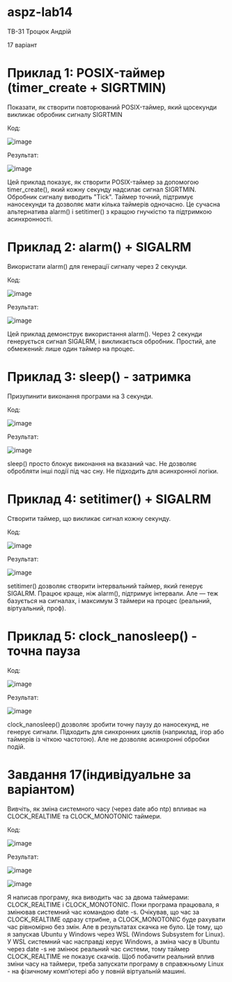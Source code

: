 # aspz-lab14
ТВ-31 Троцюк Андрій

17 варіант

# Приклад 1: POSIX-таймер (timer_create + SIGRTMIN)

Показати, як створити повторюваний POSIX-таймер, який щосекунди викликає обробник сигналу SIGRTMIN

Код:

![image](https://github.com/user-attachments/assets/26668f16-5e24-474d-b779-cee3d5a3b7f4)

Результат:

![image](https://github.com/user-attachments/assets/c404fde7-3622-4ea6-bca0-fc3ea04bff20)

Цей приклад показує, як створити POSIX-таймер за допомогою timer_create(), який кожну секунду надсилає сигнал SIGRTMIN. Обробник сигналу виводить "Tick". Таймер точний, підтримує наносекунди та дозволяє мати кілька таймерів одночасно. Це сучасна альтернатива alarm() і setitimer() з кращою гнучкістю та підтримкою асинхронності.

# Приклад 2: alarm() + SIGALRM
Використати alarm() для генерації сигналу через 2 секунди.

Код:

![image](https://github.com/user-attachments/assets/15a2d935-c695-4165-b249-f1f7febd2720)


Результат:

![image](https://github.com/user-attachments/assets/2ac9b836-8bbb-48f9-9f8e-64c04d728326)

Цей приклад демонструє використання alarm(). Через 2 секунди генерується сигнал SIGALRM, і викликається обробник. Простий, але обмежений: лише один таймер на процес.

# Приклад 3: sleep() - затримка
Призупинити виконання програми на 3 секунди.

Код:

![image](https://github.com/user-attachments/assets/c0c03472-937c-4aae-9647-e756c37f0ce3)


Результат:

![image](https://github.com/user-attachments/assets/b1043ddc-373c-4abe-8046-4ce706057c56)

sleep() просто блокує виконання на вказаний час. Не дозволяє обробляти інші події під час сну. Не підходить для асинхронної логіки.

# Приклад 4: setitimer() + SIGALRM

Створити таймер, що викликає сигнал кожну секунду.

Код:

![image](https://github.com/user-attachments/assets/2c5ba03f-2df6-41d4-a911-51c0667dcc3f)

Результат:

![image](https://github.com/user-attachments/assets/7dd0fe0d-50e6-4adf-b761-c8400eaa7dba)

setitimer() дозволяє створити інтервальний таймер, який генерує SIGALRM. Працює краще, ніж alarm(), підтримує інтервали. Але — теж базується на сигналах, і максимум 3 таймери на процес (реальний, віртуальний, проф).

# Приклад 5: clock_nanosleep() - точна пауза

Код:

![image](https://github.com/user-attachments/assets/3ca15d4b-1963-4528-9f58-05b9e2746982)

Результат:

![image](https://github.com/user-attachments/assets/d6cc3928-2a03-45bf-9b8e-1a2cf5f6aac8)

clock_nanosleep() дозволяє зробити точну паузу до наносекунд, не генерує сигнали. Підходить для синхронних циклів (наприклад, ігор або таймерів із чіткою частотою). Але не дозволяє асинхронні обробки подій.

# Завдання 17(індивідуальне за варіантом)

Вивчіть, як зміна системного часу (через date або ntp) впливає на CLOCK_REALTIME та CLOCK_MONOTONIC таймери.

Код:

![image](https://github.com/user-attachments/assets/b1f52851-2709-4b68-945d-245c1151ee71)

Результат:

![image](https://github.com/user-attachments/assets/01880787-0564-44b5-b7ed-3dafc95ccbcd)

![image](https://github.com/user-attachments/assets/a7ac5f91-57bb-4e6b-89bf-7096c3aaee2a)

Я написав програму, яка виводить час за двома таймерами: CLOCK_REALTIME і CLOCK_MONOTONIC. Поки програма працювала, я змінював системний час командою date -s.
Очікував, що час за CLOCK_REALTIME одразу стрибне, а CLOCK_MONOTONIC буде рахувати час рівномірно без змін.
Але в результатах скачка не було. Це тому, що я запускав Ubuntu у Windows через WSL (Windows Subsystem for Linux). У WSL системний час насправді керує Windows, а зміна часу в Ubuntu через date -s не змінює реальний час системи, тому таймер CLOCK_REALTIME не показує скачків.
Щоб побачити реальний вплив зміни часу на таймери, треба запускати програму в справжньому Linux - на фізичному комп’ютері або у повній віртуальній машині.
